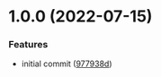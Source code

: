 # 1.0.0 (2022-07-15)


### Features

* initial commit ([977938d](https://github.com/Luc4sguilherme/template-node-ts/commit/977938dca3142a8105418d91ccc97061fce47dd7))
